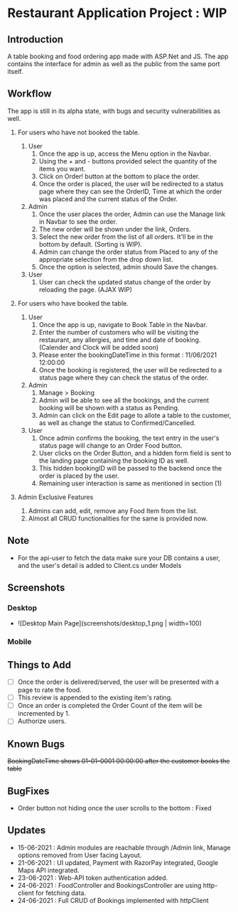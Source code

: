 # Restaurant Application Project : WIP

## Introduction

A table booking and food ordering app made with ASP.Net and JS.
The app contains the interface for admin as well as the public from the same port itself.

## Workflow

The app is still in its alpha state, with bugs and security vulnerabilities as well.

1. For users who have not booked the table.

   1. User
      1. Once the app is up, access the Menu option in the Navbar.
      1. Using the + and - buttons provided select the quantity of the items you want.
      1. Click on Order! button at the bottom to place the order.
      1. Once the order is placed, the user will be redirected to a status page where they can see the
         OrderID, Time at which the order was placed and the current status of the Order.
   1. Admin
      1. Once the user places the order, Admin can use the Manage link in Navbar to see the order.
      1. The new order will be shown under the link, Orders.
      1. Select the new order from the list of all orders. It'll be in the bottom by default. (Sorting is WIP).
      1. Admin can change the order status from Placed to any of the appropriate selection from the drop down list.
      1. Once the option is selected, admin should Save the changes.
   1. User
      1. User can check the updated status change of the order by reloading the page. (AJAX WIP)

1. For users who have booked the table.

   1. User
      1. Once the app is up, navigate to Book Table in the Navbar.
      1. Enter the number of customers who will be visiting the restaurant, any allergies, and time and date of booking. (Calender and Clock will be added soon)
      1. Please enter the bookingDateTime in this format : 11/06/2021 12:00:00
      1. Once the booking is registered, the user will be redirected to a status page where they can check the status of the order.
   1. Admin
      1. Manage > Booking
      1. Admin will be able to see all the bookings, and the current booking will be shown with a status as Pending.
      1. Admin can click on the Edit page to allote a table to the customer, as well as change the status to Confirmed/Cancelled.
   1. User
      1. Once admin confirms the booking, the text entry in the user's status page will change to an Order Food button.
      1. User clicks on the Order Button, and a hidden form field is sent to the landing page containing the booking ID as well.
      1. This hidden bookingID will be passed to the backend once the order is placed by the user.
      1. Remaining user interaction is same as mentioned in section (1)

1. Admin Exclusive Features
   1. Admins can add, edit, remove any Food Item from the list.
   2. Almost all CRUD functionalities for the same is provided now.

## Note
- For the api-user to fetch the data make sure your DB contains a user, and the user's detail is added to Client.cs under Models
   
## Screenshots

### Desktop
- ![Desktop Main Page](screenshots/desktop_1.png | width=100)

### Mobile

## Things to Add

- [ ] Once the order is delivered/served, the user will be presented with a page to rate the food.
- [ ] This review is appended to the existing item's rating.
- [ ] Once an order is completed the Order Count of the item will be incremented by 1.
- [ ] Authorize users.

## Known Bugs

~~BookingDateTime shows 01-01-0001 00:00:00 after the customer books the table~~

## BugFixes

- Order button not hiding once the user scrolls to the bottom : Fixed

## Updates

- 15-06-2021 : Admin modules are reachable through /Admin link, Manage options removed from User facing Layout.
- 21-06-2021 : UI updated, Payment with RazorPay integrated, Google Maps API integrated.
- 23-06-2021 : Web-API token authentication added.
- 24-06-2021 : FoodController and BookingsController are using http-client for fetching data.
- 24-06-2021 : Full CRUD of Bookings implemented with httpClient
